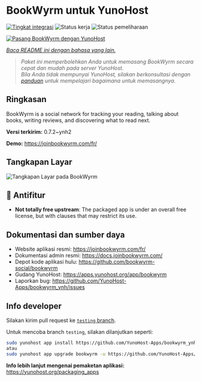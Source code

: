 <!--
N.B.: README ini dibuat secara otomatis oleh <https://github.com/YunoHost/apps/tree/master/tools/readme_generator>
Ini TIDAK boleh diedit dengan tangan.
-->

# BookWyrm untuk YunoHost

[![Tingkat integrasi](https://apps.yunohost.org/badge/integration/bookwyrm)](https://ci-apps.yunohost.org/ci/apps/bookwyrm/)
![Status kerja](https://apps.yunohost.org/badge/state/bookwyrm)
![Status pemeliharaan](https://apps.yunohost.org/badge/maintained/bookwyrm)

[![Pasang BookWyrm dengan YunoHost](https://install-app.yunohost.org/install-with-yunohost.svg)](https://install-app.yunohost.org/?app=bookwyrm)

*[Baca README ini dengan bahasa yang lain.](./ALL_README.md)*

> *Paket ini memperbolehkan Anda untuk memasang BookWyrm secara cepat dan mudah pada server YunoHost.*  
> *Bila Anda tidak mempunyai YunoHost, silakan berkonsultasi dengan [panduan](https://yunohost.org/install) untuk mempelajari bagaimana untuk memasangnya.*

## Ringkasan

BookWyrm is a social network for tracking your reading, talking about books, writing reviews, and discovering what to read next.


**Versi terkirim:** 0.7.2~ynh2

**Demo:** <https://joinbookwyrm.com/fr/>

## Tangkapan Layar

![Tangkapan Layar pada BookWyrm](./doc/screenshots/screenshot-bookwyrm.jpg)

## :red_circle: Antifitur

- **Not totally free upstream**: The packaged app is under an overall free license, but with clauses that may restrict its use.

## Dokumentasi dan sumber daya

- Website aplikasi resmi: <https://joinbookwyrm.com/fr/>
- Dokumentasi admin resmi: <https://docs.joinbookwyrm.com/>
- Depot kode aplikasi hulu: <https://github.com/bookwyrm-social/bookwyrm>
- Gudang YunoHost: <https://apps.yunohost.org/app/bookwyrm>
- Laporkan bug: <https://github.com/YunoHost-Apps/bookwyrm_ynh/issues>

## Info developer

Silakan kirim pull request ke [`testing` branch](https://github.com/YunoHost-Apps/bookwyrm_ynh/tree/testing).

Untuk mencoba branch `testing`, silakan dilanjutkan seperti:

```bash
sudo yunohost app install https://github.com/YunoHost-Apps/bookwyrm_ynh/tree/testing --debug
atau
sudo yunohost app upgrade bookwyrm -u https://github.com/YunoHost-Apps/bookwyrm_ynh/tree/testing --debug
```

**Info lebih lanjut mengenai pemaketan aplikasi:** <https://yunohost.org/packaging_apps>
